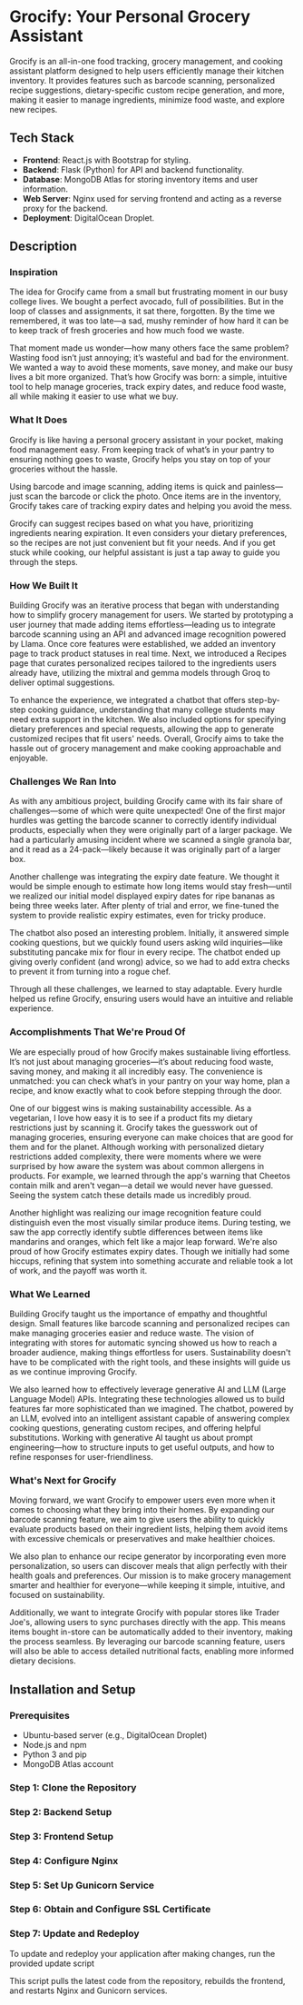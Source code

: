 # Grocify: Your Personal Grocery Assistant

Grocify is an all-in-one food tracking, grocery management, and cooking assistant platform designed to help users efficiently manage their kitchen inventory. It provides features such as barcode scanning, personalized recipe suggestions, dietary-specific custom recipe generation, and more, making it easier to manage ingredients, minimize food waste, and explore new recipes.

## Tech Stack

- **Frontend**: React.js with Bootstrap for styling.
- **Backend**: Flask (Python) for API and backend functionality.
- **Database**: MongoDB Atlas for storing inventory items and user information.
- **Web Server**: Nginx used for serving frontend and acting as a reverse proxy for the backend.
- **Deployment**: DigitalOcean Droplet.

## Description
### Inspiration
The idea for Grocify came from a small but frustrating moment in our busy college lives. We bought a perfect avocado, full of possibilities. But in the loop of classes and assignments, it sat there, forgotten. By the time we remembered, it was too late—a sad, mushy reminder of how hard it can be to keep track of fresh groceries and how much food we waste.

That moment made us wonder—how many others face the same problem? Wasting food isn’t just annoying; it’s wasteful and bad for the environment. We wanted a way to avoid these moments, save money, and make our busy lives a bit more organized. That’s how Grocify was born: a simple, intuitive tool to help manage groceries, track expiry dates, and reduce food waste, all while making it easier to use what we buy.

### What It Does
Grocify is like having a personal grocery assistant in your pocket, making food management easy. From keeping track of what’s in your pantry to ensuring nothing goes to waste, Grocify helps you stay on top of your groceries without the hassle.

Using barcode and image scanning, adding items is quick and painless—just scan the barcode or click the photo. Once items are in the inventory, Grocify takes care of tracking expiry dates and helping you avoid the mess.

Grocify can suggest recipes based on what you have, prioritizing ingredients nearing expiration. It even considers your dietary preferences, so the recipes are not just convenient but fit your needs. And if you get stuck while cooking, our helpful assistant is just a tap away to guide you through the steps.

### How We Built It
Building Grocify was an iterative process that began with understanding how to simplify grocery management for users. We started by prototyping a user journey that made adding items effortless—leading us to integrate barcode scanning using an API and advanced image recognition powered by Llama. Once core features were established, we added an inventory page to track product statuses in real time. Next, we introduced a Recipes page that curates personalized recipes tailored to the ingredients users already have, utilizing the mixtral and gemma models through Groq to deliver optimal suggestions.

To enhance the experience, we integrated a chatbot that offers step-by-step cooking guidance, understanding that many college students may need extra support in the kitchen. We also included options for specifying dietary preferences and special requests, allowing the app to generate customized recipes that fit users' needs. Overall, Grocify aims to take the hassle out of grocery management and make cooking approachable and enjoyable.

### Challenges We Ran Into
As with any ambitious project, building Grocify came with its fair share of challenges—some of which were quite unexpected! One of the first major hurdles was getting the barcode scanner to correctly identify individual products, especially when they were originally part of a larger package. We had a particularly amusing incident where we scanned a single granola bar, and it read as a 24-pack—likely because it was originally part of a larger box.

Another challenge was integrating the expiry date feature. We thought it would be simple enough to estimate how long items would stay fresh—until we realized our initial model displayed expiry dates for ripe bananas as being three weeks later. After plenty of trial and error, we fine-tuned the system to provide realistic expiry estimates, even for tricky produce.

The chatbot also posed an interesting problem. Initially, it answered simple cooking questions, but we quickly found users asking wild inquiries—like substituting pancake mix for flour in every recipe. The chatbot ended up giving overly confident (and wrong) advice, so we had to add extra checks to prevent it from turning into a rogue chef.

Through all these challenges, we learned to stay adaptable. Every hurdle helped us refine Grocify, ensuring users would have an intuitive and reliable experience.

### Accomplishments That We're Proud Of
We are especially proud of how Grocify makes sustainable living effortless. It’s not just about managing groceries—it’s about reducing food waste, saving money, and making it all incredibly easy. The convenience is unmatched: you can check what’s in your pantry on your way home, plan a recipe, and know exactly what to cook before stepping through the door.

One of our biggest wins is making sustainability accessible. As a vegetarian, I love how easy it is to see if a product fits my dietary restrictions just by scanning it. Grocify takes the guesswork out of managing groceries, ensuring everyone can make choices that are good for them and for the planet. Although working with personalized dietary restrictions added complexity, there were moments where we were surprised by how aware the system was about common allergens in products. For example, we learned through the app's warning that Cheetos contain milk and aren't vegan—a detail we would never have guessed. Seeing the system catch these details made us incredibly proud.

Another highlight was realizing our image recognition feature could distinguish even the most visually similar produce items. During testing, we saw the app correctly identify subtle differences between items like mandarins and oranges, which felt like a major leap forward. We're also proud of how Grocify estimates expiry dates. Though we initially had some hiccups, refining that system into something accurate and reliable took a lot of work, and the payoff was worth it.

### What We Learned
Building Grocify taught us the importance of empathy and thoughtful design. Small features like barcode scanning and personalized recipes can make managing groceries easier and reduce waste. The vision of integrating with stores for automatic syncing showed us how to reach a broader audience, making things effortless for users. Sustainability doesn't have to be complicated with the right tools, and these insights will guide us as we continue improving Grocify.

We also learned how to effectively leverage generative AI and LLM (Large Language Model) APIs. Integrating these technologies allowed us to build features far more sophisticated than we imagined. The chatbot, powered by an LLM, evolved into an intelligent assistant capable of answering complex cooking questions, generating custom recipes, and offering helpful substitutions. Working with generative AI taught us about prompt engineering—how to structure inputs to get useful outputs, and how to refine responses for user-friendliness.

### What's Next for Grocify
Moving forward, we want Grocify to empower users even more when it comes to choosing what they bring into their homes. By expanding our barcode scanning feature, we aim to give users the ability to quickly evaluate products based on their ingredient lists, helping them avoid items with excessive chemicals or preservatives and make healthier choices.

We also plan to enhance our recipe generator by incorporating even more personalization, so users can discover meals that align perfectly with their health goals and preferences. Our mission is to make grocery management smarter and healthier for everyone—while keeping it simple, intuitive, and focused on sustainability.

Additionally, we want to integrate Grocify with popular stores like Trader Joe's, allowing users to sync purchases directly with the app. This means items bought in-store can be automatically added to their inventory, making the process seamless. By leveraging our barcode scanning feature, users will also be able to access detailed nutritional facts, enabling more informed dietary decisions.

## Installation and Setup

### Prerequisites

- Ubuntu-based server (e.g., DigitalOcean Droplet)
- Node.js and npm
- Python 3 and pip
- MongoDB Atlas account

### Step 1: Clone the Repository

### Step 2: Backend Setup

### Step 3: Frontend Setup

### Step 4: Configure Nginx

### Step 5: Set Up Gunicorn Service

### Step 6: Obtain and Configure SSL Certificate

### Step 7: Update and Redeploy

To update and redeploy your application after making changes, run the provided update script

This script pulls the latest code from the repository, rebuilds the frontend, and restarts Nginx and Gunicorn services.


